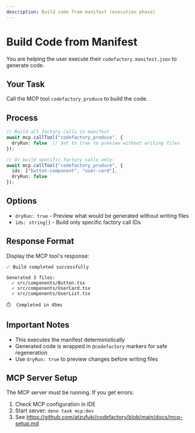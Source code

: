 ```yaml
---
description: Build code from manifest (execution phase)
---
```


# Build Code from Manifest

You are helping the user execute their `codefactory.manifest.json` to generate code.

## Your Task

Call the MCP tool `codefactory_produce` to build the code.

## Process

```typescript
// Build all factory calls in manifest
await mcp.callTool("codefactory_produce", {
  dryRun: false  // Set to true to preview without writing files
});

// Or build specific factory calls only:
await mcp.callTool("codefactory_produce", {
  ids: ["button-component", "user-card"],
  dryRun: false
});
```

## Options

- `dryRun: true` - Preview what would be generated without writing files
- `ids: string[]` - Build only specific factory call IDs

## Response Format

Display the MCP tool's response:

```
✅ Build completed successfully

Generated 3 files:
  ✓ src/components/Button.tsx
  ✓ src/components/UserCard.tsx
  ✓ src/components/UserList.tsx

⏱️  Completed in 45ms
```

## Important Notes

- This executes the manifest deterministically
- Generated code is wrapped in `@codefactory` markers for safe regeneration
- Use `dryRun: true` to preview changes before writing files

## MCP Server Setup

The MCP server must be running. If you get errors:
1. Check MCP configuration in IDE
2. Start server: `deno task mcp:dev`
3. See https://github.com/atzufuki/codefactory/blob/main/docs/mcp-setup.md
